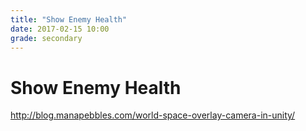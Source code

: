 ```yaml
---
title: "Show Enemy Health"
date: 2017-02-15 10:00
grade: secondary
---
```


# Show Enemy Health

http://blog.manapebbles.com/world-space-overlay-camera-in-unity/

